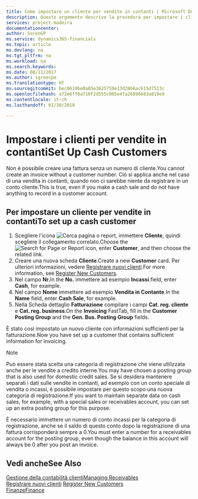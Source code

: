 ```yaml
---
title: Come impostare un cliente per vendite in contanti | Microsoft Docs
description: Questo argomento descrive la procedura per impostare i clienti che pagano in contanti.
services: project-madeira
documentationcenter: 
author: SorenGP
ms.service: dynamics365-financials
ms.topic: article
ms.devlang: na
ms.tgt_pltfrm: na
ms.workload: na
ms.search.keywords: 
ms.date: 08/11/2017
ms.author: sgroespe
ms.translationtype: HT
ms.sourcegitcommit: bec0619be0a65e3625759e13d2866ac615d7513c
ms.openlocfilehash: a72e6ff0a710f2d555c805e4fa28896683a819e9
ms.contentlocale: it-ch
ms.lasthandoff: 01/30/2018

---
```

# <a name="set-up-cash-customers"></a><span data-ttu-id="e22e4-103">Impostare i clienti per vendite in contanti</span><span class="sxs-lookup"><span data-stu-id="e22e4-103">Set Up Cash Customers</span></span>
<span data-ttu-id="e22e4-104">Non è possibile creare una fattura senza un numero di cliente.</span><span class="sxs-lookup"><span data-stu-id="e22e4-104">You cannot create an invoice without a customer number.</span></span> <span data-ttu-id="e22e4-105">Ciò si applica anche nel caso di una vendita in contanti, quando non ci sarebbe niente da registrare in un conto cliente.</span><span class="sxs-lookup"><span data-stu-id="e22e4-105">This is true, even if you make a cash sale and do not have anything to record in a customer account.</span></span>  

## <a name="to-set-up-a-cash-customer"></a><span data-ttu-id="e22e4-106">Per impostare un cliente per vendite in contanti</span><span class="sxs-lookup"><span data-stu-id="e22e4-106">To set up a cash customer</span></span>  
1.  <span data-ttu-id="e22e4-107">Scegliere l'icona ![Cerca pagina o report](media/ui-search/search_small.png "icona Cerca pagina o report"), immettere **Cliente**, quindi scegliere il collegamento correlato.</span><span class="sxs-lookup"><span data-stu-id="e22e4-107">Choose the ![Search for Page or Report](media/ui-search/search_small.png "Search for Page or Report icon") icon, enter **Customer**, and then choose the related link.</span></span>  
2.  <span data-ttu-id="e22e4-108">Creare una nuova scheda **Cliente**.</span><span class="sxs-lookup"><span data-stu-id="e22e4-108">Create a new **Customer** card.</span></span> <span data-ttu-id="e22e4-109">Per ulteriori informazioni, vedere [Registrare nuovi clienti](sales-how-register-new-customers.md).</span><span class="sxs-lookup"><span data-stu-id="e22e4-109">For more information, see [Register New Customers](sales-how-register-new-customers.md).</span></span>
3.  <span data-ttu-id="e22e4-110">Nel campo **Nr.**</span><span class="sxs-lookup"><span data-stu-id="e22e4-110">In the **No.**</span></span> <span data-ttu-id="e22e4-111">immettere ad esempio **Incassi**.</span><span class="sxs-lookup"><span data-stu-id="e22e4-111">field, enter **Cash**, for example.</span></span>  
4.  <span data-ttu-id="e22e4-112">Nel campo **Nome** immettere ad esempio **Vendita in Contante**.</span><span class="sxs-lookup"><span data-stu-id="e22e4-112">In the **Name** field, enter **Cash Sale**, for example.</span></span>  
5.  <span data-ttu-id="e22e4-113">Nella Scheda dettaglio **Fatturazione** compilare i campi **Cat. reg. cliente** e **Cat. reg. business**.</span><span class="sxs-lookup"><span data-stu-id="e22e4-113">On the **Invoicing** FastTab, fill in the **Customer Posting Group** and the **Gen. Bus. Posting Group** fields.</span></span>  

 <span data-ttu-id="e22e4-114">È stato così impostato un nuovo cliente con informazioni sufficienti per la fatturazione.</span><span class="sxs-lookup"><span data-stu-id="e22e4-114">Now you have set up a customer that contains sufficient information for invoicing.</span></span>  

> [!NOTE]  
>  <span data-ttu-id="e22e4-115">Può essere stata scelta una categoria di registrazione che viene utilizzata anche per le vendite a credito interne.</span><span class="sxs-lookup"><span data-stu-id="e22e4-115">You may have chosen a posting group that is also used for domestic credit sales.</span></span> <span data-ttu-id="e22e4-116">Se si desidera mantenere separati i dati sulle vendite in contanti, ad esempio con un conto speciale di vendita o incassi, è possibile impostare per questo scopo una nuova categoria di registrazione.</span><span class="sxs-lookup"><span data-stu-id="e22e4-116">If you want to maintain separate data on cash sales, for example, with a special sales or receivables account, you can set up an extra posting group for this purpose.</span></span>  
>   
>  <span data-ttu-id="e22e4-117">È necessario immettere un numero di conto incassi per la categoria di registrazione, anche se il saldo di questo conto dopo la registrazione di una fattura corrisponderà sempre a 0.</span><span class="sxs-lookup"><span data-stu-id="e22e4-117">You must enter a number for a receivables account for the posting group, even though the balance in this account will always be 0 after you post an invoice.</span></span>  

## <a name="see-also"></a><span data-ttu-id="e22e4-118">Vedi anche</span><span class="sxs-lookup"><span data-stu-id="e22e4-118">See Also</span></span>
[<span data-ttu-id="e22e4-119">Gestione della contabilità clienti</span><span class="sxs-lookup"><span data-stu-id="e22e4-119">Managing Receivables</span></span>](receivables-manage-receivables.md)  
<span data-ttu-id="e22e4-120">[Registrare nuovi clienti](sales-how-register-new-customers.md)  </span><span class="sxs-lookup"><span data-stu-id="e22e4-120">[Register New Customers](sales-how-register-new-customers.md)  </span></span>  
[<span data-ttu-id="e22e4-121">Finanze</span><span class="sxs-lookup"><span data-stu-id="e22e4-121">Finance</span></span>](finance.md)  


